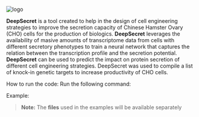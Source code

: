 ![logo](https://github.com/jmcamza/CHOMan/blob/master/turbocho.png)

**DeepSecret** is a tool created to help in the design of cell engineering strategies to improve the secretion capacity of Chinese Hamster Ovary (CHO) cells for the production of biologics. **DeepSecret** leverages the availability of masive amounts of transcriptome data from cells with different secretory phenotypes to train a neural network that captures the relation between the transcription profile and the secretion potential. **DeepSecret** can be used to predict the impact on protein secretion of different cell engineering strategies. DeepSecret was used to compile a list of knock-in genetic targets to increase productivity of CHO cells.

How to run the code:
Run the following command:


Example:




> **Note:** The **files** used in the examples will be available separately


